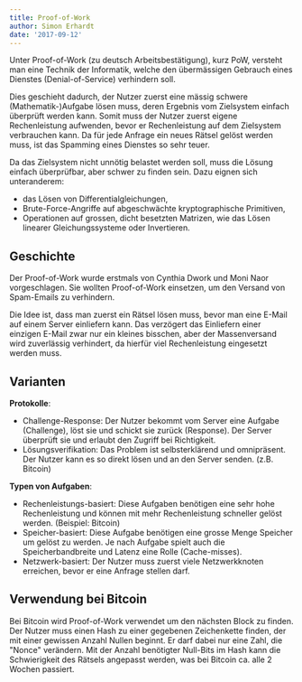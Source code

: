 ```yaml
---
title: Proof-of-Work
author: Simon Erhardt
date: '2017-09-12'
---
```

Unter Proof-of-Work (zu deutsch Arbeitsbestätigung), kurz PoW, versteht man eine Technik der Informatik, welche den übermässigen Gebrauch eines Dienstes (Denial-of-Service) verhindern soll.

Dies geschieht dadurch, der Nutzer zuerst eine mässig schwere (Mathematik-)Aufgabe lösen muss, deren Ergebnis vom Zielsystem einfach überprüft werden kann. Somit muss der Nutzer zuerst eigene Rechenleistung aufwenden, bevor er Rechenleistung auf dem Zielsystem verbrauchen kann. Da für jede Anfrage ein neues Rätsel gelöst werden muss, ist das Spamming eines Dienstes so sehr teuer.

Da das Zielsystem nicht unnötig belastet werden soll, muss die Lösung einfach überprüfbar, aber schwer zu finden sein. Dazu eignen sich unteranderem:
 * das Lösen von Differentialgleichungen,
 * Brute-Force-Angriffe auf abgeschwächte kryptographische Primitiven,
 * Operationen auf grossen, dicht besetzten Matrizen, wie das Lösen linearer Gleichungssysteme oder Invertieren.

## Geschichte
Der Proof-of-Work wurde erstmals von Cynthia Dwork und Moni Naor vorgeschlagen. Sie wollten Proof-of-Work einsetzen, um den Versand von Spam-Emails zu verhindern.

Die Idee ist, dass man zuerst ein Rätsel lösen muss, bevor man eine E-Mail auf einem Server einliefern kann. Das verzögert das Einliefern einer einzigen E-Mail zwar nur ein kleines bisschen, aber der Massenversand wird zuverlässig verhindert, da hierfür viel Rechenleistung eingesetzt werden muss.

## Varianten

**Protokolle**:

 * Challenge-Response: Der Nutzer bekommt vom Server eine Aufgabe (Challenge), löst sie und schickt sie zurück (Response). Der Server überprüft sie und erlaubt den Zugriff bei Richtigkeit.
 * Lösungsverifikation: Das Problem ist selbsterklärend und omnipräsent. Der Nutzer kann es so direkt lösen und an den Server senden. (z.B. Bitcoin)
 
**Typen von Aufgaben**:

 * Rechenleistungs-basiert: Diese Aufgaben benötigen eine sehr hohe Rechenleistung und können mit mehr Rechenleistung schneller gelöst werden. (Beispiel: Bitcoin)
 * Speicher-basiert: Diese Aufgabe benötigen eine grosse Menge Speicher um gelöst zu werden. Je nach Aufgabe spielt auch die Speicherbandbreite und Latenz eine Rolle (Cache-misses).
 * Netzwerk-basiert: Der Nutzer muss zuerst viele Netzwerkknoten erreichen, bevor er eine Anfrage stellen darf.
 
## Verwendung bei Bitcoin
Bei Bitcoin wird Proof-of-Work verwendet um den nächsten Block zu finden. Der Nutzer muss einen Hash zu einer gegebenen Zeichenkette finden, der mit einer gewissen Anzahl Nullen beginnt. Er darf dabei nur eine Zahl, die "Nonce" verändern. Mit der Anzahl benötigter Null-Bits im Hash kann die Schwierigkeit des Rätsels angepasst werden, was bei Bitcoin ca. alle 2 Wochen passiert.
 
